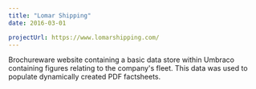 ```yaml
---
title: "Lomar Shipping"
date: 2016-03-01

projectUrl: https://www.lomarshipping.com/
---
```


Brochureware website containing a basic data store within Umbraco containing figures relating to the company's fleet. This data was used to populate dynamically created PDF factsheets.
